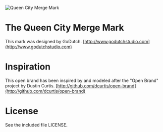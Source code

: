 ![Queen City Merge Mark](//raw.github.com/qcmerge/brand/master/png/qcmerge-mark.png)

# The Queen City Merge Mark

This mark was designed by GoDutch. [http://www.godutchstudio.com](http://www.godutchstudio.com)

# Inspiration

This open brand has been inspired by and modeled after the "Open Brand" project by Dustin Curtis. [http://github.com/dcurtis/open-brand](http://github.com/dcurtis/open-brand)

# License

See the included file LICENSE.
